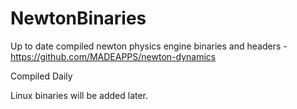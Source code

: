 # NewtonBinaries
Up to date compiled newton physics engine binaries and headers - https://github.com/MADEAPPS/newton-dynamics

Compiled Daily

Linux binaries will be added later.
